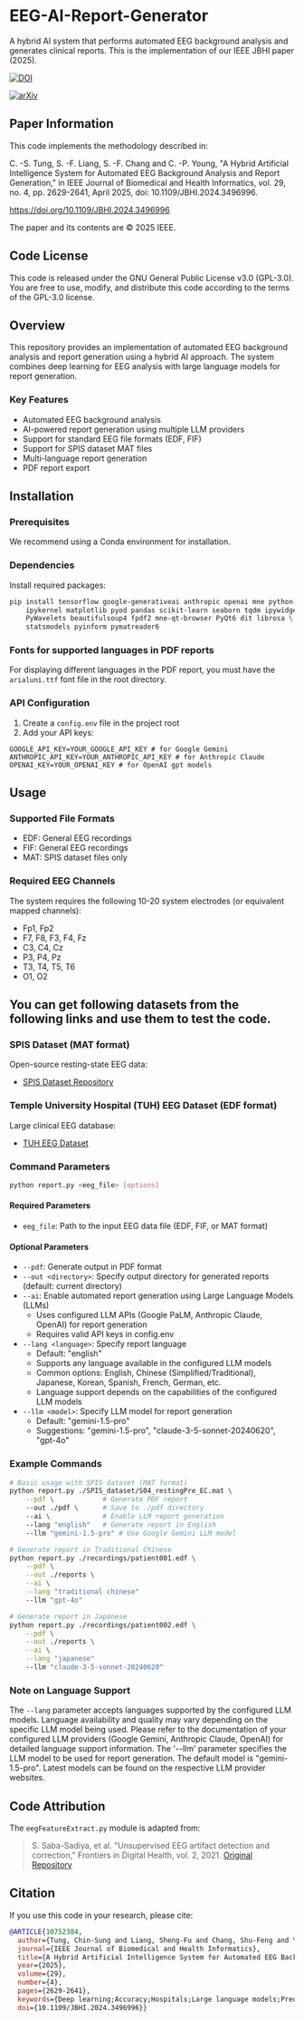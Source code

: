 # EEG-AI-Report-Generator

A hybrid AI system that performs automated EEG background analysis and generates clinical reports. This is the implementation of our IEEE JBHI paper (2025).

[![DOI](https://img.shields.io/badge/DOI-10.1109%2FJBHI.2024.3496996-blue)](https://doi.org/10.1109/JBHI.2024.3496996)

[![arXiv](https://img.shields.io/badge/arXiv-2411.09874-b31b1b.svg)](https://arxiv.org/abs/2411.09874)

## Paper Information

This code implements the methodology described in:

C. -S. Tung, S. -F. Liang, S. -F. Chang and C. -P. Young, "A Hybrid Artificial Intelligence System for Automated EEG Background Analysis and Report Generation," in IEEE Journal of Biomedical and Health Informatics, vol. 29, no. 4, pp. 2629-2641, April 2025, doi: 10.1109/JBHI.2024.3496996.
 
https://doi.org/10.1109/JBHI.2024.3496996

The paper and its contents are © 2025 IEEE. 
<!-- Personal use of this material is permitted. Permission from IEEE must be obtained for all other uses, in any current or future media, including reprinting/republishing this material for advertising or promotional purposes, creating new collective works, for resale or redistribution to servers or lists, or reuse of any copyrighted component of this work in other works. -->

## Code License

This code is released under the GNU General Public License v3.0 (GPL-3.0). You are free to use, modify, and distribute this code according to the terms of the GPL-3.0 license.

## Overview

This repository provides an implementation of automated EEG background analysis and report generation using a hybrid AI approach. The system combines deep learning for EEG analysis with large language models for report generation.

### Key Features

- Automated EEG background analysis
- AI-powered report generation using multiple LLM providers
- Support for standard EEG file formats (EDF, FIF)
- Support for SPIS dataset MAT files
- Multi-language report generation
- PDF report export

## Installation

### Prerequisites

We recommend using a Conda environment for installation.

### Dependencies

Install required packages:

```bash
pip install tensorflow google-generativeai anthropic openai mne python-dotenv \
    ipykernel matplotlib pyod pandas scikit-learn seaborn tqdm ipywidgets \
    PyWavelets beautifulsoup4 fpdf2 mne-qt-browser PyQt6 dit librosa \
    statsmodels pyinform pymatreader6

```
### Fonts for supported languages in PDF reports

For displaying different languages in the PDF report, you must have the `arialuni.ttf` font file in the root directory.

### API Configuration

1. Create a `config.env` file in the project root
2. Add your API keys:
```
GOOGLE_API_KEY=YOUR_GOOGLE_API_KEY # for Google Gemini
ANTHROPIC_API_KEY=YOUR_ANTHROPIC_API_KEY # for Anthropic Claude
OPENAI_KEY=YOUR_OPENAI_KEY # for OpenAI gpt models
```

## Usage

### Supported File Formats
- EDF: General EEG recordings
- FIF: General EEG recordings
- MAT: SPIS dataset files only


### Required EEG Channels

The system requires the following 10-20 system electrodes (or equivalent mapped channels):
- Fp1, Fp2
- F7, F8, F3, F4, Fz
- C3, C4, Cz
- P3, P4, Pz
- T3, T4, T5, T6
- O1, O2

## You can get following datasets from the following links and use them to test the code.

### SPIS Dataset (MAT format)
Open-source resting-state EEG data:
- [SPIS Dataset Repository](https://github.com/mastaneht/SPIS-Resting-State-Dataset/tree/master/Pre-SART%20EEG)

### Temple University Hospital (TUH) EEG Dataset (EDF format)
Large clinical EEG database:
- [TUH EEG Dataset](https://isip.piconepress.com/projects/tuh_eeg/)

### Command Parameters

```bash
python report.py <eeg_file> [options]
```

#### Required Parameters
- `eeg_file`: Path to the input EEG data file (EDF, FIF, or MAT format)

#### Optional Parameters
- `--pdf`: Generate output in PDF format
- `--out <directory>`: Specify output directory for generated reports (default: current directory)
- `--ai`: Enable automated report generation using Large Language Models (LLMs)
  - Uses configured LLM APIs (Google PaLM, Anthropic Claude, OpenAI) for report generation
  - Requires valid API keys in config.env
- `--lang <language>`: Specify report language
  - Default: "english"
  - Supports any language available in the configured LLM models
  - Common options: English, Chinese (Simplified/Traditional), Japanese, Korean, Spanish, French, German, etc.
  - Language support depends on the capabilities of the configured LLM models
- `--llm <model>`: Specify LLM model for report generation
  - Default: "gemini-1.5-pro" 
  - Suggestions: "gemini-1.5-pro", "claude-3-5-sonnet-20240620", "gpt-4o"

### Example Commands

```bash
# Basic usage with SPIS dataset (MAT format)
python report.py ./SPIS_dataset/S04_restingPre_EC.mat \
    --pdf \            # Generate PDF report
    --out ./pdf \      # Save to ./pdf directory
    --ai \             # Enable LLM report generation
    --lang "english"   # Generate report in English
    --llm "gemini-1.5-pro" # Use Google Gemini LLM model

# Generate report in Traditional Chinese
python report.py ./recordings/patient001.edf \
    --pdf \
    --out ./reports \
    --ai \
    --lang "traditional chinese"
    --llm "gpt-4o"

# Generate report in Japanese
python report.py ./recordings/patient002.edf \
    --pdf \
    --out ./reports \
    --ai \
    --lang "japanese"
    --llm "claude-3-5-sonnet-20240620"
```

### Note on Language Support

The `--lang` parameter accepts languages supported by the configured LLM models. Language availability and quality may vary depending on the specific LLM model being used. Please refer to the documentation of your configured LLM providers (Google Gemini, Anthropic Claude, OpenAI) for detailed language support information.
The '--llm' parameter specifies the LLM model to be used for report generation. The default model is "gemini-1.5-pro". Latest models can be found on the respective LLM provider websites.


## Code Attribution

The `eegFeatureExtract.py` module is adapted from:
> S. Saba-Sadiya, et al. "Unsupervised EEG artifact detection and correction," Frontiers in Digital Health, vol. 2, 2021. 
> [Original Repository](https://github.com/sari-saba-sadiya/EEGExtract)

## Citation

If you use this code in your research, please cite:

```bibtex
@ARTICLE{10752384,
  author={Tung, Chin-Sung and Liang, Sheng-Fu and Chang, Shu-Feng and Young, Chung-Ping},
  journal={IEEE Journal of Biomedical and Health Informatics}, 
  title={A Hybrid Artificial Intelligence System for Automated EEG Background Analysis and Report Generation}, 
  year={2025},
  volume={29},
  number={4},
  pages={2629-2641},
  keywords={Deep learning;Accuracy;Hospitals;Large language models;Predictive models;Brain modeling;Electroencephalography;Hybrid power systems;Signal analysis;Root mean square;Artificial intelligence;deep learning;electroencephalography (EEG);large language models;report generation},
  doi={10.1109/JBHI.2024.3496996}}
```
